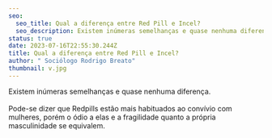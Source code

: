 ```yaml
---
seo:
  seo_title: Qual a diferença entre Red Pill e Incel?
  seo_description: Existem inúmeras semelhanças e quase nenhuma diferença.
status: true
date: 2023-07-16T22:55:30.244Z
title: Qual a diferença entre Red Pill e Incel?
author: " Sociólogo Rodrigo Breato"
thumbnail: v.jpg
---
```

<!--StartFragment-->

Existem inúmeras semelhanças e quase nenhuma diferença.\
\
Pode-se dizer que Redpills estão mais habituados ao convívio com mulheres, porém o ódio a elas e a fragilidade quanto a própria masculinidade se equivalem.

<!--EndFragment-->